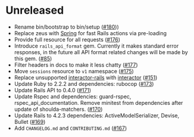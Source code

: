 # Unreleased


* Rename bin/bootstrap to bin/setup
  ([#180](https://github.com/fs/rails-base-api/pull/180)))
* Replace zeus with [Spring](https://github.com/rails/spring) for fast Rails actions via pre-loading
* Provide full resource for all requests
  ([#176](https://github.com/fs/rails-base-api/pull/176))
* Introduce `rails_api_format` gem. Currently it makes standard error responses,
  in the future all API format related changes will be made by this gem.
  ([#85](https://github.com/fs/rails-base-api/pull/85))
* Filter headers in docs to make it less chatty
  ([#177](https://github.com/fs/rails-base-api/pull/177))
* Move `sessions` resource to `v1` namespace
  ([#175](https://github.com/fs/rails-base-api/pull/175))
* Replace unsupported [interactor-rails](https://github.com/collectiveidea/interactor-rails) with [interactor](https://github.com/collectiveidea/interactor)
  ([#151](https://github.com/fs/rails-base-api/pull/151))
* Update Ruby to 2.2.2 and dependencies: rubocop
  ([#173](https://github.com/fs/rails-base-api/pull/173))
* Update Rails API to 0.4.0
  ([#171](https://github.com/fs/rails-base-api/pull/171))
* Update Rspec and dependencies: guard-rspec, rspec_api_documentation.
  Remove minitest from dependencies after update of shoulda-matchers.
  ([#170](https://github.com/fs/rails-base-api/pull/170))
* Update Rails to 4.2.3 dependencies: ActiveModelSerializer, Devise, Bullet
  ([#169](https://github.com/fs/rails-base-api/pull/169))
* Add `CHANGELOG.md` and `CONTRIBUTING.md`
  ([#167](https://github.com/fs/rails-base-api/pull/167))
